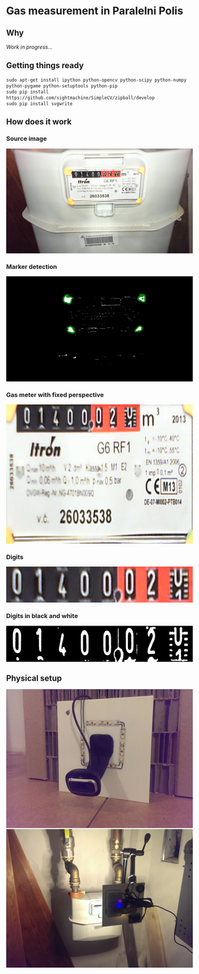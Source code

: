 # Gas measurement in Paralelni Polis

## Why

 *Work in progress...*

## Getting things ready
    sudo apt-get install ipython python-opencv python-scipy python-numpy python-pygame python-setuptools python-pip
    sudo pip install https://github.com/sightmachine/SimpleCV/zipball/develop
    sudo pip install svgwrite

## How does it work

### Source image

![Gas meter](docs/board7.png)

### Marker detection

![Gas meter with markers](docs/image_with_markers.png)

### Gas meter with fixed perspective

![Fixed perspective](docs/fixed_perspective.png)

### Digits

![Digits in color](docs/digits_area.png)

### Digits in black and white

![Digits in color](docs/white_digits.png)

## Physical setup

![Camera from the front side](docs/camera_front.jpg) ![Camera from the back side](docs/camera_back.jpg)